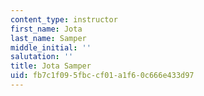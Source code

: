 ```yaml
---
content_type: instructor
first_name: Jota
last_name: Samper
middle_initial: ''
salutation: ''
title: Jota Samper
uid: fb7c1f09-5fbc-cf01-a1f6-0c666e433d97
---
```

